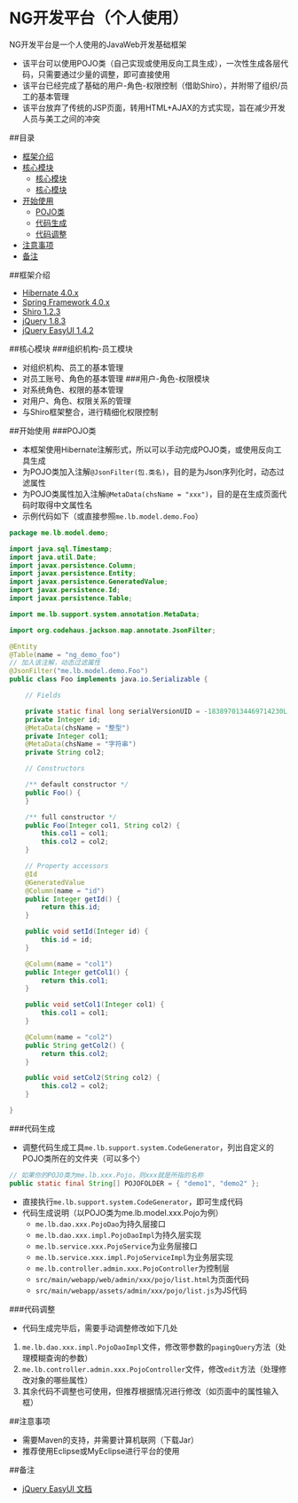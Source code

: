NG开发平台（个人使用）
======
NG开发平台是一个人使用的JavaWeb开发基础框架
* 该平台可以使用POJO类（自己实现或使用反向工具生成），一次性生成各层代码，只需要通过少量的调整，即可直接使用
* 该平台已经完成了基础的用户-角色-权限控制（借助Shiro），并附带了组织/员工的基本管理
* 该平台放弃了传统的JSP页面，转用HTML+AJAX的方式实现，旨在减少开发人员与美工之间的冲突

##目录
* [框架介绍](#frameworks)
* [核心模块](#modules)
	* [核心模块](#modules-1)
	* [核心模块](#modules-2)
* [开始使用](#start)
	* [POJO类](#start-1)
	* [代码生成](#start-2)
	* [代码调整](#start-3)
* [注意事项](#warn)
* [备注](#remark)

##<a name="frameworks"/>框架介绍
* [Hibernate 4.0.x](http://hibernate.org/orm/)
* [Spring Framework 4.0.x](http://projects.spring.io/spring-framework/)
* [Shiro 1.2.3](http://shiro.apache.org/)
* [jQuery 1.8.3](http://jquery.com/)
* [jQuery EasyUI 1.4.2](http://www.jeasyui.com/)

##<a name="modules"/>核心模块
###<a name="modules-1"/>组织机构-员工模块
* 对组织机构、员工的基本管理
* 对员工账号、角色的基本管理
###<a name="modules-1"/>用户-角色-权限模块
* 对系统角色、权限的基本管理
* 对用户、角色、权限关系的管理
* 与Shiro框架整合，进行精细化权限控制

##<a name="start"/>开始使用
###<a name="start-1"/>POJO类
* 本框架使用Hibernate注解形式，所以可以手动完成POJO类，或使用反向工具生成
* 为POJO类加入注解`@JsonFilter(包.类名)`，目的是为Json序列化时，动态过滤属性
* 为POJO类属性加入注解`@MetaData(chsName = "xxx")`，目的是在生成页面代码时取得中文属性名
* 示例代码如下（或直接参照`me.lb.model.demo.Foo`）
```Java
package me.lb.model.demo;

import java.sql.Timestamp;
import java.util.Date;
import javax.persistence.Column;
import javax.persistence.Entity;
import javax.persistence.GeneratedValue;
import javax.persistence.Id;
import javax.persistence.Table;

import me.lb.support.system.annotation.MetaData;

import org.codehaus.jackson.map.annotate.JsonFilter;

@Entity
@Table(name = "ng_demo_foo")
// 加入该注解，动态过滤属性
@JsonFilter("me.lb.model.demo.Foo")
public class Foo implements java.io.Serializable {

	// Fields

	private static final long serialVersionUID = -1838970134469714230L;
	private Integer id;
	@MetaData(chsName = "整型")
	private Integer col1;
	@MetaData(chsName = "字符串")
	private String col2;

	// Constructors

	/** default constructor */
	public Foo() {
	}

	/** full constructor */
	public Foo(Integer col1, String col2) {
		this.col1 = col1;
		this.col2 = col2;
	}

	// Property accessors
	@Id
	@GeneratedValue
	@Column(name = "id")
	public Integer getId() {
		return this.id;
	}

	public void setId(Integer id) {
		this.id = id;
	}

	@Column(name = "col1")
	public Integer getCol1() {
		return this.col1;
	}

	public void setCol1(Integer col1) {
		this.col1 = col1;
	}

	@Column(name = "col2")
	public String getCol2() {
		return this.col2;
	}

	public void setCol2(String col2) {
		this.col2 = col2;
	}

}
```

###<a name="start-2"/>代码生成
* 调整代码生成工具`me.lb.support.system.CodeGenerator`，列出自定义的POJO类所在的文件夹（可以多个）
```Java
// 如果你的POJO类为me.lb.xxx.Pojo，则xxx就是所指的名称
public static final String[] POJOFOLDER = { "demo1", "demo2" };
```
* 直接执行`me.lb.support.system.CodeGenerator`，即可生成代码
* 代码生成说明（以POJO类为me.lb.model.xxx.Pojo为例）
	* `me.lb.dao.xxx.PojoDao`为持久层接口
	* `me.lb.dao.xxx.impl.PojoDaoImpl`为持久层实现
	* `me.lb.service.xxx.PojoService`为业务层接口
	* `me.lb.service.xxx.impl.PojoServiceImpl`为业务层实现
	* `me.lb.controller.admin.xxx.PojoController`为控制层
	* `src/main/webapp/web/admin/xxx/pojo/list.html`为页面代码
	* `src/main/webapp/assets/admin/xxx/pojo/list.js`为JS代码

###<a name="start-3"/>代码调整
* 代码生成完毕后，需要手动调整修改如下几处
1. `me.lb.dao.xxx.impl.PojoDaoImpl`文件，修改带参数的`pagingQuery`方法（处理模糊查询的参数）
2. `me.lb.controller.admin.xxx.PojoController`文件，修改`edit`方法（处理修改对象的哪些属性）
3. 其余代码不调整也可使用，但推荐根据情况进行修改（如页面中的属性输入框）

##<a name="warn"/>注意事项
* 需要Maven的支持，并需要计算机联网（下载Jar）
* 推荐使用Eclipse或MyEclipse进行平台的使用

##<a name="remarks"/>备注
* [jQuery EasyUI 文档](http://www.jeasyui.com/documentation/index.php)